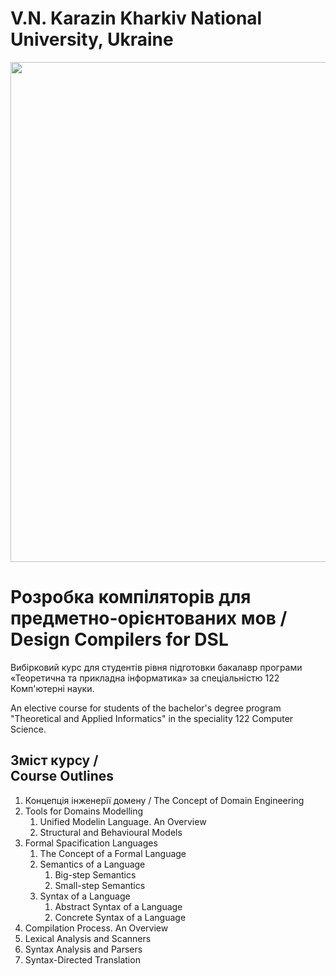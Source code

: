 <H1><b>V.N. Karazin Kharkiv National University, Ukraine</b></H1>
<img src='https://drive.google.com/uc?export=view&id=1TGMI1gTIv11v9tq-TOo5tRbH6ln6wScc' width="800" />

# Розробка компіляторів для предметно-орієнтованих мов /<br/>Design Compilers for DSL

Вибірковий курс для студентів рівня підготовки бакалавр програми «Теоретична та прикладна інформатика» за спеціальністю 122 Комп'ютерні науки.

An elective course for students of the bachelor's degree program "Theoretical and Applied Informatics" in the speciality 122 Computer Science.

## Зміст курсу /<br/>Course Outlines

1. Концепція інженерії домену / The Concept of Domain Engineering
2. Tools for Domains Modelling
   1. Unified Modelin Language. An Overview
   2. Structural and Behavioural Models
3. Formal Spacification Languages
   1. The Concept of a Formal Language
   2. Semantics of a Language
      1. Big-step Semantics
      2. Small-step Semantics
   4. Syntax of a Language
      1. Abstract Syntax of a Language
      2. Concrete Syntax of a Language
4. Compilation Process. An Overview
5. Lexical Analysis and Scanners
6. Syntax Analysis and Parsers
7. Syntax-Directed Translation
